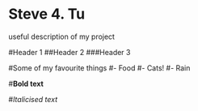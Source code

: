 # Steve 4. Tu
useful description of my project


#Header 1
##Header 2
###Header 3

#Some of my favourite things
#- Food
#- Cats!
#- Rain

#**Bold text**

#*Italicised text*


